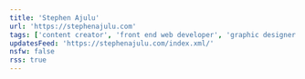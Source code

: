 ```yaml
---
title: 'Stephen Ajulu'
url: 'https://stephenajulu.com'
tags: ['content creator', 'front end web developer', 'graphic designer', 'researcher', 'consultant', 'entrepreneur']
updatesFeed: 'https://stephenajulu.com/index.xml/'
nsfw: false
rss: true
---
```

